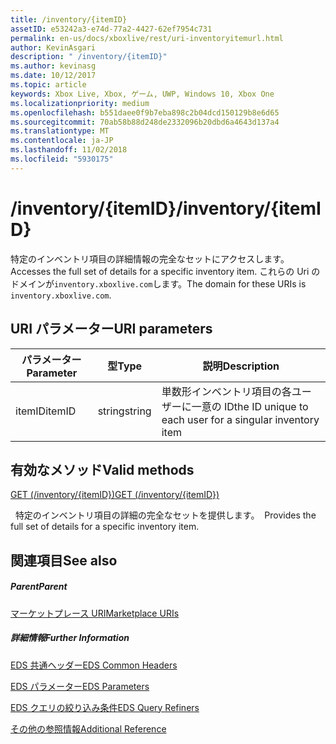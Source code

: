 ```yaml
---
title: /inventory/{itemID}
assetID: e53242a3-e74d-77a2-4427-62ef7954c731
permalink: en-us/docs/xboxlive/rest/uri-inventoryitemurl.html
author: KevinAsgari
description: " /inventory/{itemID}"
ms.author: kevinasg
ms.date: 10/12/2017
ms.topic: article
keywords: Xbox Live, Xbox, ゲーム, UWP, Windows 10, Xbox One
ms.localizationpriority: medium
ms.openlocfilehash: b551daee0f9b7eba898c2b04dcd150129b8e6d65
ms.sourcegitcommit: 70ab58b88d248de2332096b20dbd6a4643d137a4
ms.translationtype: MT
ms.contentlocale: ja-JP
ms.lasthandoff: 11/02/2018
ms.locfileid: "5930175"
---
```

# <a name="inventoryitemid"></a><span data-ttu-id="3c7d6-104">/inventory/{itemID}</span><span class="sxs-lookup"><span data-stu-id="3c7d6-104">/inventory/{itemID}</span></span>
<span data-ttu-id="3c7d6-105">特定のインベントリ項目の詳細情報の完全なセットにアクセスします。</span><span class="sxs-lookup"><span data-stu-id="3c7d6-105">Accesses the full set of details for a specific inventory item.</span></span> <span data-ttu-id="3c7d6-106">これらの Uri のドメインが`inventory.xboxlive.com`します。</span><span class="sxs-lookup"><span data-stu-id="3c7d6-106">The domain for these URIs is `inventory.xboxlive.com`.</span></span>
 
<a id="ID4ET"></a>

 
## <a name="uri-parameters"></a><span data-ttu-id="3c7d6-107">URI パラメーター</span><span class="sxs-lookup"><span data-stu-id="3c7d6-107">URI parameters</span></span>
 
| <span data-ttu-id="3c7d6-108">パラメーター</span><span class="sxs-lookup"><span data-stu-id="3c7d6-108">Parameter</span></span>| <span data-ttu-id="3c7d6-109">型</span><span class="sxs-lookup"><span data-stu-id="3c7d6-109">Type</span></span>| <span data-ttu-id="3c7d6-110">説明</span><span class="sxs-lookup"><span data-stu-id="3c7d6-110">Description</span></span>| 
| --- | --- | --- | 
| <span data-ttu-id="3c7d6-111">itemID</span><span class="sxs-lookup"><span data-stu-id="3c7d6-111">itemID</span></span>| <span data-ttu-id="3c7d6-112">string</span><span class="sxs-lookup"><span data-stu-id="3c7d6-112">string</span></span>| <span data-ttu-id="3c7d6-113">単数形インベントリ項目の各ユーザーに一意の ID</span><span class="sxs-lookup"><span data-stu-id="3c7d6-113">the ID unique to each user for a singular inventory item</span></span>| 
  
<a id="ID4EPB"></a>

 
## <a name="valid-methods"></a><span data-ttu-id="3c7d6-114">有効なメソッド</span><span class="sxs-lookup"><span data-stu-id="3c7d6-114">Valid methods</span></span>

[<span data-ttu-id="3c7d6-115">GET (/inventory/{itemID})</span><span class="sxs-lookup"><span data-stu-id="3c7d6-115">GET (/inventory/{itemID})</span></span>](uri-inventoryitemurlget.md)

<span data-ttu-id="3c7d6-116">&nbsp;&nbsp;特定のインベントリ項目の詳細の完全なセットを提供します。</span><span class="sxs-lookup"><span data-stu-id="3c7d6-116">&nbsp;&nbsp;Provides the full set of details for a specific inventory item.</span></span>
 
<a id="ID4EZB"></a>

 
## <a name="see-also"></a><span data-ttu-id="3c7d6-117">関連項目</span><span class="sxs-lookup"><span data-stu-id="3c7d6-117">See also</span></span>
 
<a id="ID4E2B"></a>

 
##### <a name="parent"></a><span data-ttu-id="3c7d6-118">Parent</span><span class="sxs-lookup"><span data-stu-id="3c7d6-118">Parent</span></span> 

[<span data-ttu-id="3c7d6-119">マーケットプレース URI</span><span class="sxs-lookup"><span data-stu-id="3c7d6-119">Marketplace URIs</span></span>](atoc-reference-marketplace.md)

  
<a id="ID4EFC"></a>

 
##### <a name="further-information"></a><span data-ttu-id="3c7d6-120">詳細情報</span><span class="sxs-lookup"><span data-stu-id="3c7d6-120">Further Information</span></span> 

[<span data-ttu-id="3c7d6-121">EDS 共通ヘッダー</span><span class="sxs-lookup"><span data-stu-id="3c7d6-121">EDS Common Headers</span></span>](../../additional/edscommonheaders.md)

 [<span data-ttu-id="3c7d6-122">EDS パラメーター</span><span class="sxs-lookup"><span data-stu-id="3c7d6-122">EDS Parameters</span></span>](../../additional/edsparameters.md)

 [<span data-ttu-id="3c7d6-123">EDS クエリの絞り込み条件</span><span class="sxs-lookup"><span data-stu-id="3c7d6-123">EDS Query Refiners</span></span>](../../additional/edsqueryrefiners.md)

 [<span data-ttu-id="3c7d6-124">その他の参照情報</span><span class="sxs-lookup"><span data-stu-id="3c7d6-124">Additional Reference</span></span>](../../additional/atoc-xboxlivews-reference-additional.md)

   